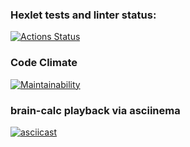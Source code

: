 ### Hexlet tests and linter status:
[![Actions Status](https://github.com/dmitry1210/frontend-project-lvl1/workflows/hexlet-check/badge.svg)](https://github.com/dmitry1210/frontend-project-lvl1/actions)

### Code Climate
[![Maintainability](https://api.codeclimate.com/v1/badges/e729eea71a9bb1027faf/maintainability)](https://codeclimate.com/github/dmitry1210/frontend-project-lvl1/maintainability)

### brain-calc playback via asciinema
[![asciicast](https://asciinema.org/connect/7829ea93-ad7b-45a4-aedb-bfd43d2b3916.svg)](https://asciinema.org/connect/7829ea93-ad7b-45a4-aedb-bfd43d2b3916)
